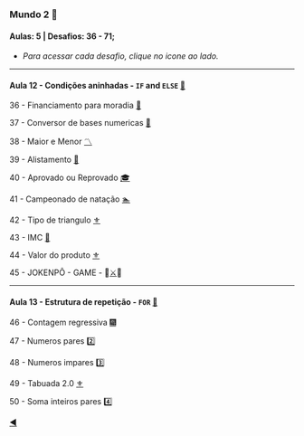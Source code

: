### Mundo 2 :2nd_place_medal:
#### Aulas: 5 | Desafios: 36 - 71;

* _Para acessar cada desafio, clique no icone ao lado._

---
#### Aula 12 - Condições aninhadas - `IF` and `ELSE` [:link:](https://www.youtube.com/watch?v=j9bYDjaAYzw&t=1567s)

36 - Financiamento para moradia [:house_with_garden:](https://github.com/duartecgustavo/Python-Progress/blob/master/desafios/Mundo%202/Ex036.py)

37 - Conversor de bases numericas [:1234:](https://github.com/duartecgustavo/Python-Progress/blob/master/desafios/Mundo%202/Ex037.py)

38 - Maior e Menor [:part_alternation_mark:](https://github.com/duartecgustavo/Python-Progress/blob/master/desafios/Mundo%202/Ex038.py)

39 - Alistamento [:guard:](https://github.com/duartecgustavo/Python-Progress/blob/master/desafios/Mundo%202/Ex039.py)

40 - Aprovado ou Reprovado [🎓](https://github.com/duartecgustavo/Python-Progress/blob/master/desafios/Mundo%202/Ex040.py)

41 - Campeonado de natação [:swimmer:](https://www.youtube.com/watch?v=ZiC5NgSGJXU&t=299s)

42 - Tipo de triangulo [:fleur_de_lis:](https://www.youtube.com/watch?v=ZX7sCPjcHA0)

43 - IMC [:elephant:](https://github.com/duartecgustavo/Python-Progress/blob/master/desafios/Mundo%202/Ex043IMC.py)

44 - Valor do produto [:fleur_de_lis:](https://github.com/duartecgustavo/Python-Progress/blob/master/desafios/Mundo%202/Ex044.py)

45 - JOKENPÔ - GAME - :mage:[:crossed_swords:](https://github.com/duartecgustavo/Python-Progress/blob/master/desafios/Mundo%202/Ex045JOKENP%C3%94antiFA.py):space_invader:

---
#### Aula 13 - Estrutura de repetição - `FOR` [:link:](https://www.youtube.com/watch?v=cL4YDtFnCt4&t=1209s)

46 - Contagem regressiva [:fireworks:](https://github.com/duartecgustavo/Python-Progress/blob/master/desafios/Mundo%202/Ex046LA%C3%87OS.py)

47 - Numeros pares [:two:](https://github.com/duartecgustavo/Python-Progress/blob/master/desafios/Mundo%202/Ex047.py)

48 - Numeros impares [:three:](https://github.com/duartecgustavo/Python-Progress/blob/master/desafios/Mundo%202/Ex048.py)

49 - Tabuada 2.0 [:fleur_de_lis:](https://github.com/duartecgustavo/Python-Progress/blob/master/desafios/Mundo%202/Ex049.py)

50 - Soma inteiros pares [:four:](https://github.com/duartecgustavo/Python-Progress/blob/master/desafios/Mundo%202/Ex050.py)

[:arrow_backward:](https://github.com/duartecgustavo/Python-Progress)
